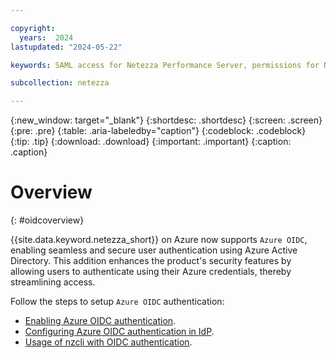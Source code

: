```yaml
---

copyright:
  years:  2024
lastupdated: "2024-05-22"

keywords: SAML access for Netezza Performance Server, permissions for Netezza Performance Server, identity and access management for Netezza Performance Server, roles for Netezza Performance Server, actions for Netezza Performance Server, assigning access for Netezza Performance Server

subcollection: netezza

---
```


{:new_window: target="_blank"}
{:shortdesc: .shortdesc}
{:screen: .screen}
{:pre: .pre}
{:table: .aria-labeledby="caption"}
{:codeblock: .codeblock}
{:tip: .tip}
{:download: .download}
{:important: .important}
{:caption: .caption}

# Overview
{: #oidcoverview}

{{site.data.keyword.netezza_short}} on Azure now supports `Azure OIDC`, enabling seamless and secure user authentication using Azure Active Directory. This addition enhances the product's security features by allowing users to authenticate using their Azure credentials, thereby streamlining access.

Follow the steps to setup `Azure OIDC` authentication:

- [Enabling Azure OIDC authentication](/docs/netezza?topic=netezza-enable_oidciamauth).
- [Configuring Azure OIDC authentication in IdP](/docs/netezza?topic=netezza-oidc-docs).
- [Usage of nzcli with OIDC authentication](/docs/netezza?topic=netezza-usage_nzcli_w_oidc_auth).
